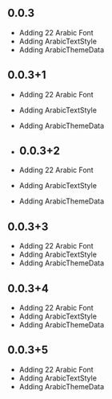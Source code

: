 ## 0.0.3

* Adding 22 Arabic Font
* Adding ArabicTextStyle
* Adding ArabicThemeData

## 0.0.3+1

* Adding 22 Arabic Font
* Adding ArabicTextStyle
* Adding ArabicThemeData

* ## 0.0.3+2

* Adding 22 Arabic Font
* Adding ArabicTextStyle
* Adding ArabicThemeData

## 0.0.3+3

* Adding 22 Arabic Font
* Adding ArabicTextStyle
* Adding ArabicThemeData

## 0.0.3+4

* Adding 22 Arabic Font
* Adding ArabicTextStyle
* Adding ArabicThemeData


## 0.0.3+5

* Adding 22 Arabic Font
* Adding ArabicTextStyle
* Adding ArabicThemeData
